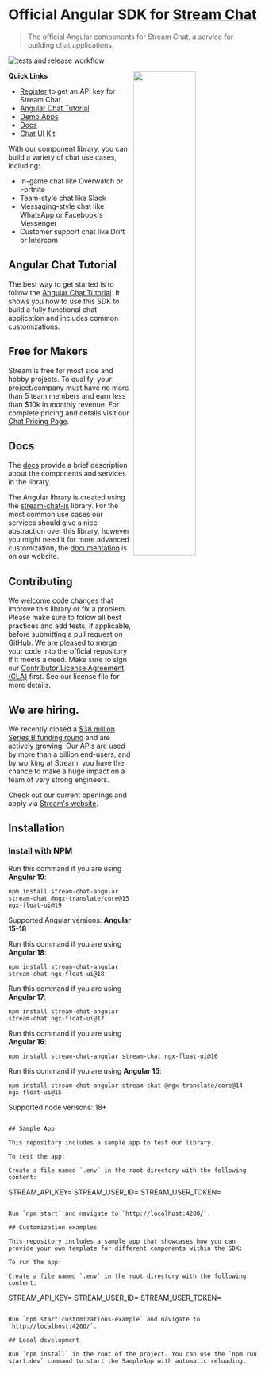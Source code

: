 # Official Angular SDK for [Stream Chat](https://getstream.io/chat/sdk/react/)

> The official Angular components for Stream Chat, a service for building chat applications.

![tests and release workflow](https://github.com/GetStream/stream-chat-angular/actions/workflows/workflow.yml/badge.svg)

<img align="right" src="https://getstream.imgix.net/images/chat/chattutorialart@3x.png?auto=format,enhance" width="50%" />

**Quick Links**

- [Register](https://getstream.io/chat/trial/) to get an API key for Stream Chat
- [Angular Chat Tutorial](https://getstream.io/chat/angular/tutorial/)
- [Demo Apps](https://getstream.io/chat/demos/)
- [Docs](https://getstream.io/chat/docs/sdk/angular/v7-rc/)
- [Chat UI Kit](https://getstream.io/chat/ui-kit/)

With our component library, you can build a variety of chat use cases, including:

- In-game chat like Overwatch or Fortnite
- Team-style chat like Slack
- Messaging-style chat like WhatsApp or Facebook's Messenger
- Customer support chat like Drift or Intercom

## Angular Chat Tutorial

The best way to get started is to follow the [Angular Chat Tutorial](https://getstream.io/chat/angular/tutorial/). It shows you how to use this SDK to build a fully functional chat application and includes common customizations.

## Free for Makers

Stream is free for most side and hobby projects. To qualify, your project/company must have no more than 5 team members and earn less than $10k in monthly revenue.
For complete pricing and details visit our [Chat Pricing Page](https://getstream.io/chat/pricing/).

## Docs

The [docs](https://getstream.io/chat/docs/sdk/angular/v7-rc/) provide a brief description about the components and services in the library.

The Angular library is created using the [stream-chat-js](https://github.com/getstream/stream-chat-js) library. For the most common use cases our services should give a nice abstraction over this library, however you might need it for more advanced customization, the [documentation](https://getstream.io/chat/docs/js/) is on our website.

## Contributing

We welcome code changes that improve this library or fix a problem. Please make sure to follow all best practices and add tests, if applicable, before submitting a pull request on GitHub. We are pleased to merge your code into the official repository if it meets a need. Make sure to sign our [Contributor License Agreement (CLA)](https://docs.google.com/forms/d/e/1FAIpQLScFKsKkAJI7mhCr7K9rEIOpqIDThrWxuvxnwUq2XkHyG154vQ/viewform) first. See our license file for more details.

## We are hiring.

We recently closed a [$38 million Series B funding round](https://techcrunch.com/2021/03/04/stream-raises-38m-as-its-chat-and-activity-feed-apis-power-communications-for-1b-users/) and are actively growing.
Our APIs are used by more than a billion end-users, and by working at Stream, you have the chance to make a huge impact on a team of very strong engineers.

Check out our current openings and apply via [Stream's website](https://getstream.io/team/#jobs).

## Installation

### Install with NPM

Run this command if you are using **Angular 19**:

```shell
npm install stream-chat-angular stream-chat @ngx-translate/core@15 ngx-float-ui@19
```

Supported Angular versions: **Angular 15-18**

Run this command if you are using **Angular 18**:

```shell
npm install stream-chat-angular stream-chat ngx-float-ui@18
```

Run this command if you are using **Angular 17**:

```shell
npm install stream-chat-angular stream-chat ngx-float-ui@17
```

Run this command if you are using **Angular 16**:

```shell
npm install stream-chat-angular stream-chat ngx-float-ui@16
```

Run this command if you are using **Angular 15**:

```shell
npm install stream-chat-angular stream-chat @ngx-translate/core@14 ngx-float-ui@15
```

Supported node verisons: 18+

```

## Sample App

This repository includes a sample app to test our library.

To test the app:

Create a file named `.env` in the root directory with the following content:

```

STREAM_API_KEY=<Your API key>
STREAM_USER_ID=<Your user ID>
STREAM_USER_TOKEN=<Your user token>

```

Run `npm start` and navigate to `http://localhost:4200/`.

## Customization examples

This repository includes a sample app that showcases how you can provide your own template for different components within the SDK:

To run the app:

Create a file named `.env` in the root directory with the following content:

```

STREAM_API_KEY=<Your API key>
STREAM_USER_ID=<Your user ID>
STREAM_USER_TOKEN=<Your user token>

```

Run `npm start:customizations-example` and navigate to `http://localhost:4200/`.

## Local development

Run `npm install` in the root of the project. You can use the `npm run start:dev` command to start the SampleApp with automatic reloading.
```
